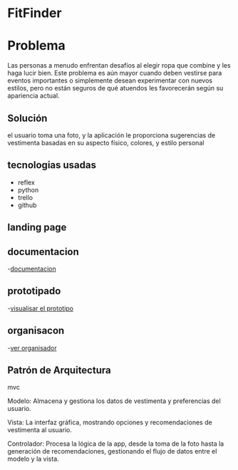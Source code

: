 # FitFinder 

# Problema
Las personas a menudo enfrentan desafíos al elegir ropa que combine y les haga lucir bien. Este problema es aún mayor cuando deben vestirse para eventos importantes o simplemente desean experimentar con nuevos estilos, pero no están seguros de qué atuendos les favorecerán según su apariencia actual.
## Solución

el usuario toma una foto, y la aplicación le proporciona sugerencias de vestimenta basadas en su aspecto físico, colores, y estilo personal

## tecnologias usadas 
- reflex 
- python
- trello
- github
## landing page

## documentacion
 -[documentacion](https://docs.google.com/document/d/1EM5Fz7jjS2adUvRWuUvtFGHFHhl_zft_aNGv4Iy054w/edit?usp=sharing)
## prototipado
-[visualisar el prototipo](https://www.figma.com/design/UqfRxvsEIKhPFAoZkZqM5J/Untitled?node-id=0-1&m=dev&t=ZmOqp3JGBIr0kvg1-1)
## organisacon 
-[ver organisador](https://trello.com/invite/b/672d413d50bb0e2fff7db779/ATTI2cc8adf60910f25903f09e7364d55071AB2FAA3D/organisador-de-mi-app-fitfinder)
## Patrón de Arquitectura


mvc

Modelo: Almacena y gestiona los datos de vestimenta y preferencias del usuario.

Vista: La interfaz gráfica, mostrando opciones y recomendaciones de vestimenta al usuario.

Controlador: Procesa la lógica de la app, desde la toma de la foto hasta la generación de recomendaciones, gestionando el flujo de datos entre el modelo y la vista.
